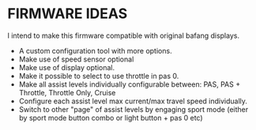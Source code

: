 # FIRMWARE IDEAS

I intend to make this firmware compatible with original bafang displays.

* A custom configuration tool with more options.
* Make use of speed sensor optional
* Make use of display optional.
* Make it possible to select to use throttle in pas 0.
* Make all assist levels individually configurable between: PAS, PAS + Throttle, Throttle Only, Cruise
* Configure each assist level max current/max travel speed individually.
* Switch to other "page" of assist levels by engaging sport mode (either by sport mode button combo or light button + pas 0 etc)
